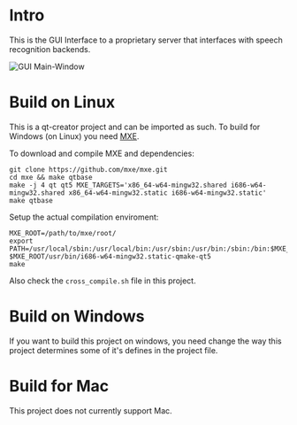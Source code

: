 # Intro
This is the GUI Interface to a proprietary server that interfaces with speech recognition backends.

![GUI Main-Window](https://media.atlantishq.de/pictures/qt_client.png)

# Build on Linux
This is a qt-creator project and can be imported as such. To build for Windows (on Linux) you need [MXE](https://github.com/mxe/mxe.git).

To download and compile MXE and dependencies:

    git clone https://github.com/mxe/mxe.git
    cd mxe && make qtbase
    make -j 4 qt qt5 MXE_TARGETS='x86_64-w64-mingw32.shared i686-w64-mingw32.shared x86_64-w64-mingw32.static i686-w64-mingw32.static'
    make qtbase

Setup the actual compilation enviroment:

    MXE_ROOT=/path/to/mxe/root/
    export PATH=/usr/local/sbin:/usr/local/bin:/usr/sbin:/usr/bin:/sbin:/bin:$MXE_ROOT/usr/bin
    $MXE_ROOT/usr/bin/i686-w64-mingw32.static-qmake-qt5
    make

Also check the ``cross_compile.sh`` file in this project.

# Build on Windows
If you want to build this project on windows, you need change the way this project determines some of it's defines in the project file.

# Build for Mac
This project does not currently support Mac.
